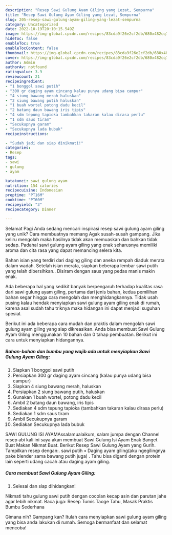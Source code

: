```yaml
---
description: "Resep Sawi Gulung Ayam Giling yang Lezat, Sempurna"
title: "Resep Sawi Gulung Ayam Giling yang Lezat, Sempurna"
slug: 205-resep-sawi-gulung-ayam-giling-yang-lezat-sempurna
category: Uncategorized
date: 2022-10-19T20:10:15.549Z
image: https://img-global.cpcdn.com/recipes/83cda9f26e2cf2db/680x482cq70/sawi-gulung-ayam-giling-foto-resep-utama.jpg
hideToc: false
enableToc: true
enableTocContent: false
thumbnail: https://img-global.cpcdn.com/recipes/83cda9f26e2cf2db/680x482cq70/sawi-gulung-ayam-giling-foto-resep-utama.jpg
cover: https://img-global.cpcdn.com/recipes/83cda9f26e2cf2db/680x482cq70/sawi-gulung-ayam-giling-foto-resep-utama.jpg
author: Admin
authorAv: notfound
ratingvalue: 3.9
reviewcount: 21
recipeingredient:
- "1 bonggol sawi putih"
- "300 gr daging ayam cincang kalau punya udang bisa campur"
- "4 siung bawang merah haluskan"
- "2 siung bawang putih haluskan"
- "1 buah wortel potong dadu kecil"
- "2 batang daun bawang iris tipis"
- "4 sdm tepung tapioka tambahkan takaran kalau dirasa perlu"
- "1 sdm saus tiram"
- "Secukupnya garam"
- "Secukupnya lada bubuk"
recipeinstructions:

- "Sudah jadi dan siap dinikmati!"
categories:
- Resep
tags:
- sawi
- gulung
- ayam

katakunci: sawi gulung ayam 
nutrition: 154 calories
recipecuisine: Indonesian
preptime: "PT16M"
cooktime: "PT60M"
recipeyield: "3"
recipecategory: Dinner

---
```



Selamat Pagi Anda sedang mencari inspirasi resep sawi gulung ayam giling yang unik? Cara membuatnya memang Agak susah-susah gampang. Jika keliru mengolah maka hasilnya tidak akan memuaskan dan bahkan tidak sedap. Padahal sawi gulung ayam giling yang enak seharusnya memiliki aroma dan cita rasa yang dapat memancing selera kita.


Bahan isian yang terdiri dari daging giling dan aneka rempah diaduk merata dalam wadah. Setelah isian merata, siapkan beberapa lembar sawi putih yang telah dibersihkan.. Disiram dengan saus yang pedas manis makin enak.

Ada beberapa hal yang sedikit banyak berpengaruh terhadap kualitas rasa dari sawi gulung ayam giling, pertama dari jenis bahan, kedua pemilihan bahan segar hingga cara mengolah dan menghidangkannya. Tidak usah pusing kalau hendak menyiapkan sawi gulung ayam giling enak di rumah, karena asal sudah tahu triknya maka hidangan ini dapat menjadi suguhan spesial.


Berikut ini ada beberapa cara mudah dan praktis dalam mengolah sawi gulung ayam giling yang siap dikreasikan. Anda bisa membuat Sawi Gulung Ayam Giling menggunakan 10 bahan dan 0 tahap pembuatan. Berikut ini cara untuk menyiapkan hidangannya.

<!--inarticleads1-->

##### Bahan-bahan dan bumbu yang wajib ada untuk menyiapkan Sawi Gulung Ayam Giling:

1. Siapkan 1 bonggol sawi putih
1. Persiapkan 300 gr daging ayam cincang (kalau punya udang bisa campur)
1. Siapkan 4 siung bawang merah, haluskan
1. Persiapkan 2 siung bawang putih, haluskan
1. Gunakan 1 buah wortel, potong dadu kecil
1. Ambil 2 batang daun bawang, iris tipis
1. Sediakan 4 sdm tepung tapioka (tambahkan takaran kalau dirasa perlu)
1. Sediakan 1 sdm saus tiram
1. Ambil Secukupnya garam
1. Sediakan Secukupnya lada bubuk


SAWI GULUNG ISI AYAMAssalamualaikum, salam jumpa dengan Channel resep abi kali ini saya akan membuat Sawi Gulung Isi Ayam Enak Banget Buat Makan Nikmat Buat. Berikut Resep Sawi Gulung Ayam yang Gurih. Tampilkan resep dengan:. sawi putih • Daging ayam giling(aku ngegilingnya pake blender sama bawang putih juga) . Tahu bisa diganti dengan protein lain seperti udang cacah atau daging ayam giling. 

<!--inarticleads2-->

##### Cara membuat Sawi Gulung Ayam Giling:


1. Selesai dan siap dihidangkan!

Nikmati tahu gulung sawi putih dengan cocolan kecap asin dan parutan jahe agar lebih nikmat. Baca juga: Resep Tumis Taoge Tahu, Masak Praktis Bumbu Sederhana 

Gimana nih? Gampang kan? Itulah cara menyiapkan sawi gulung ayam giling yang bisa anda lakukan di rumah. Semoga bermanfaat dan selamat mencoba!
